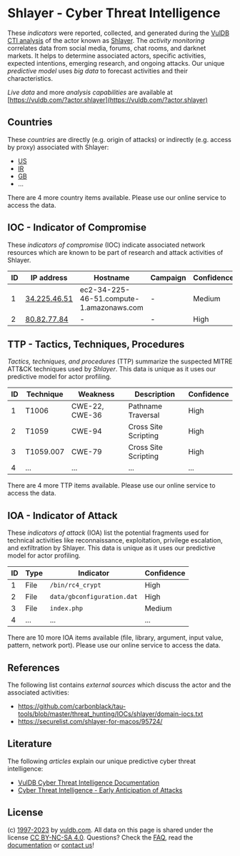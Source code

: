 # Shlayer - Cyber Threat Intelligence

These _indicators_ were reported, collected, and generated during the [VulDB CTI analysis](https://vuldb.com/?kb.cti) of the actor known as [Shlayer](https://vuldb.com/?actor.shlayer). The _activity monitoring_ correlates data from social media, forums, chat rooms, and darknet markets. It helps to determine associated actors, specific activities, expected intentions, emerging research, and ongoing attacks. Our unique _predictive model_ uses _big data_ to forecast activities and their characteristics.

_Live data_ and more _analysis capabilities_ are available at [https://vuldb.com/?actor.shlayer](https://vuldb.com/?actor.shlayer)

## Countries

These _countries_ are directly (e.g. origin of attacks) or indirectly (e.g. access by proxy) associated with Shlayer:

* [US](https://vuldb.com/?country.us)
* [IR](https://vuldb.com/?country.ir)
* [GB](https://vuldb.com/?country.gb)
* ...

There are 4 more country items available. Please use our online service to access the data.

## IOC - Indicator of Compromise

These _indicators of compromise_ (IOC) indicate associated network resources which are known to be part of research and attack activities of Shlayer.

ID | IP address | Hostname | Campaign | Confidence
-- | ---------- | -------- | -------- | ----------
1 | [34.225.46.51](https://vuldb.com/?ip.34.225.46.51) | ec2-34-225-46-51.compute-1.amazonaws.com | - | Medium
2 | [80.82.77.84](https://vuldb.com/?ip.80.82.77.84) | - | - | High

## TTP - Tactics, Techniques, Procedures

_Tactics, techniques, and procedures_ (TTP) summarize the suspected MITRE ATT&CK techniques used by _Shlayer_. This data is unique as it uses our predictive model for actor profiling.

ID | Technique | Weakness | Description | Confidence
-- | --------- | -------- | ----------- | ----------
1 | T1006 | CWE-22, CWE-36 | Pathname Traversal | High
2 | T1059 | CWE-94 | Cross Site Scripting | High
3 | T1059.007 | CWE-79 | Cross Site Scripting | High
4 | ... | ... | ... | ...

There are 4 more TTP items available. Please use our online service to access the data.

## IOA - Indicator of Attack

These _indicators of attack_ (IOA) list the potential fragments used for technical activities like reconnaissance, exploitation, privilege escalation, and exfiltration by Shlayer. This data is unique as it uses our predictive model for actor profiling.

ID | Type | Indicator | Confidence
-- | ---- | --------- | ----------
1 | File | `/bin/rc4_crypt` | High
2 | File | `data/gbconfiguration.dat` | High
3 | File | `index.php` | Medium
4 | ... | ... | ...

There are 10 more IOA items available (file, library, argument, input value, pattern, network port). Please use our online service to access the data.

## References

The following list contains _external sources_ which discuss the actor and the associated activities:

* https://github.com/carbonblack/tau-tools/blob/master/threat_hunting/IOCs/shlayer/domain-iocs.txt
* https://securelist.com/shlayer-for-macos/95724/

## Literature

The following _articles_ explain our unique predictive cyber threat intelligence:

* [VulDB Cyber Threat Intelligence Documentation](https://vuldb.com/?kb.cti)
* [Cyber Threat Intelligence - Early Anticipation of Attacks](https://www.scip.ch/en/?labs.20201022)

## License

(c) [1997-2023](https://vuldb.com/?kb.changelog) by [vuldb.com](https://vuldb.com/?kb.about). All data on this page is shared under the license [CC BY-NC-SA 4.0](https://creativecommons.org/licenses/by-nc-sa/4.0/). Questions? Check the [FAQ](https://vuldb.com/?kb.faq), read the [documentation](https://vuldb.com/?kb) or [contact us](https://vuldb.com/?contact)!
